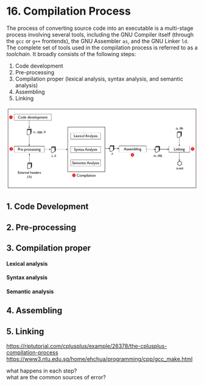 # 16. Compilation Process

The process of converting source code into an executable is a multi-stage process involving several tools, including the GNU Compiler itself (through the ``gcc`` or ``g++`` frontends), the GNU Assembler ``as``, and the GNU Linker ``ld``. The complete set of tools used in the compilation process is referred to as a *toolchain*. It broadly consists of the following steps:

1. Code development
2. Pre-processing
3. Compilation proper (lexical analysis, syntax analysis, and semantic analysis)
4. Assembling
5. Linking

![compilation-process](/assets/compilation.jpg)

## 1. Code Development
## 2. Pre-processing
## 3. Compilation proper
#### Lexical analysis
#### Syntax analysis
#### Semantic analysis
## 4. Assembling
## 5. Linking


https://riptutorial.com/cplusplus/example/26378/the-cplusplus-compilation-process  
https://www3.ntu.edu.sg/home/ehchua/programming/cpp/gcc_make.html  

what happens in each step?  
what are the common sources of error?
